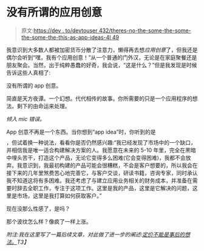 # 没有所谓的应用创意

> 原文:[https://dev . to/devtouser 432/theres-no-the-some-the-some-the-some-the-this-as-app-ideas-4l 49](https://dev.to/devtouser432/theres-no-such-thing-as-app-ideas-4l49)

我意识到大多数人都被加密货币分散了注意力，懒得再去想*应用创意*了，但我还是偶尔会听到“嘿，我有个应用创意！”从一个普通的门外汉，无论是在家庭聚餐还是朋友聚会。当然，出于纯粹愚蠢的好奇，我会说，“这是什么？”但是我发现是时候告诉这些人真相了:

没有所谓的 app 创意。

简直是天方夜谭。一个幻想。代代相传的故事。你所需要的只是一个应用程序的想法。剩下的由命运来处理。

*倾入 mic* *错误。*

App 创意不再是一个东西。当你想到“app idea”时，你听到的是$$$$，但试着换一种说法，看看你是否仍然感兴趣:“我已经发现了市场中的一个缺口，并相信我是唯一适合构建解决方案的人。我愿意在未来的 5-10 年里，完全在黑暗中埋头苦干，打造这个产品，无论它变得多么困难(它会变得困难)，我都不会放弃。我意识到，我最初构建的产品可能会很糟糕，不会是客户想要的，所以我会在接下来的几年里煞费苦心地完善它，与客户交谈，研读书籍，咨询专家，同时承认我不知道这将有多困难。我还考虑了与建立应用业务相关的财务成本，并准备在需要时辞去全职工作，专注于这项工作。这里是我的产品，这里是它解决的问题，这里是市场，这里是我打算如何获取客户。”

现在没那么性感了，是吗？

那个波纹怎么样？像疯了一样上涨。

*附注:我在这里写了一篇后续文章，对此做了进一步的阐述:[定价不能是事后的想法。](https://dev.to/bitario/pricing-cannot-be-an-afterthought-5fa5)T3】*